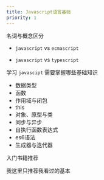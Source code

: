 ```yaml
---
title: Javascript语言基础
priority: 1
---
```




名词与概念区分

- `javascript` vs `ecmascript`

- `javascript` vs `typescript`

学习 `javascipt` 需要掌握哪些基础知识

- 数据类型
- 函数
- 作用域与闭包
- this
- 对象、原型与类
- 同步与异步
- 自执行函数表达式
- es6语法
- 生成器与迭代器

入门书籍推荐

我这里只推荐我看过的基本